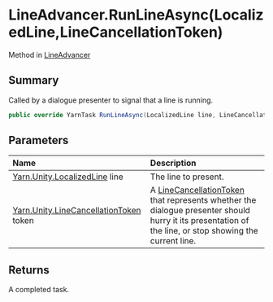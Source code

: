 # LineAdvancer.RunLineAsync(LocalizedLine,LineCancellationToken)

Method in [LineAdvancer](/docs/api/csharp/yarn.unity.lineadvancer.md)

## Summary


Called by a dialogue presenter to signal that a line is running.


```csharp
public override YarnTask RunLineAsync(LocalizedLine line, LineCancellationToken token)
```

## Parameters

|Name|Description|
|:---|:---|
|[Yarn.Unity.LocalizedLine](/docs/api/csharp/yarn.unity.localizedline.md) line|The line to present.|
|[Yarn.Unity.LineCancellationToken](/docs/api/csharp/yarn.unity.linecancellationtoken.md) token|A  <a href="yarn.unity.linecancellationtoken.md">LineCancellationToken</a>  that represents whether the dialogue presenter should hurry it its presentation of the line, or stop showing the current line.|

## Returns

A completed task.

